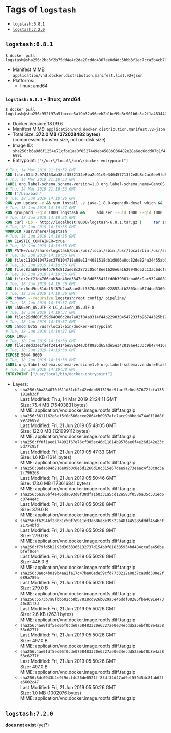 <!-- THIS FILE IS GENERATED VIA './update-remote.sh' -->

# Tags of `logstash`

-	[`logstash:6.8.1`](#logstash681)
-	[`logstash:7.2.0`](#logstash720)

## `logstash:6.8.1`

```console
$ docker pull logstash@sha256:2bc3f2b75dd4e4c2da20cddd4367ae0d4dc5bbb3f1ec7cca5b4cb7092bd1abbf
```

-	Manifest MIME: `application/vnd.docker.distribution.manifest.list.v2+json`
-	Platforms:
	-	linux; amd64

### `logstash:6.8.1` - linux; amd64

```console
$ docker pull logstash@sha256:952f97a51bccee5a19b32a96eeb2b1be99e8c901b6c3a2f1a483440c116b9a00
```

-	Docker Version: 18.09.6
-	Manifest MIME: `application/vnd.docker.distribution.manifest.v2+json`
-	Total Size: **372.0 MB (372028482 bytes)**  
	(compressed transfer size, not on-disk size)
-	Image ID: `sha256:b6a9d6f1254e71cfbe1aa0f0527449eb4588b036482e28a6ec6ddd07b1f46991`
-	Entrypoint: `["\/usr\/local\/bin\/docker-entrypoint"]`

```dockerfile
# Thu, 14 Mar 2019 21:19:52 GMT
ADD file:074f2c974463ab38cf3532134e8ba2c91c9e346457713f2e8b8e2ac0ee9fd83d in / 
# Thu, 14 Mar 2019 21:19:53 GMT
LABEL org.label-schema.schema-version=1.0 org.label-schema.name=CentOS Base Image org.label-schema.vendor=CentOS org.label-schema.license=GPLv2 org.label-schema.build-date=20190305
# Thu, 14 Mar 2019 21:19:53 GMT
CMD ["/bin/bash"]
# Tue, 18 Jun 2019 14:19:26 GMT
RUN yum update -y && yum install -y java-1.8.0-openjdk-devel which &&     yum clean all
# Tue, 18 Jun 2019 14:19:27 GMT
RUN groupadd --gid 1000 logstash &&     adduser --uid 1000 --gid 1000       --home-dir /usr/share/logstash --no-create-home       logstash
# Tue, 18 Jun 2019 14:19:35 GMT
RUN curl -Lo - http://localhost:8000/logstash-6.8.1.tar.gz |     tar zxf - -C /usr/share &&     mv /usr/share/logstash-6.8.1 /usr/share/logstash &&     chown --recursive logstash:logstash /usr/share/logstash/ &&     chown -R logstash:root /usr/share/logstash &&     chmod -R g=u /usr/share/logstash &&     find /usr/share/logstash -type d -exec chmod g+s {} \; &&     ln -s /usr/share/logstash /opt/logstash
# Tue, 18 Jun 2019 14:19:35 GMT
WORKDIR /usr/share/logstash
# Tue, 18 Jun 2019 14:19:35 GMT
ENV ELASTIC_CONTAINER=true
# Tue, 18 Jun 2019 14:19:35 GMT
ENV PATH=/usr/share/logstash/bin:/usr/local/sbin:/usr/local/bin:/usr/sbin:/usr/bin:/sbin:/bin
# Tue, 18 Jun 2019 14:19:35 GMT
ADD file:1183410472ec370104718a08e1144081518db1d006a8cc82de824a34455ab3f3 in config/pipelines.yml 
# Tue, 18 Jun 2019 14:19:36 GMT
ADD file:83ab096464b764c812ae68c2872c05d48ee1620e6a1629948d52c13ac6dcfe11 in config/logstash.yml 
# Tue, 18 Jun 2019 14:19:36 GMT
ADD file:2ef21d4766eab3ac48ed3847c8b8d05554f1fd0b39061cba66c9ac93240087fa in config/ 
# Tue, 18 Jun 2019 14:19:36 GMT
ADD file:0cd9cc51daf5f37b2aa8aae8cf3570a3680e22852afb2803ccb87ddcd3369f52 in pipeline/logstash.conf 
# Tue, 18 Jun 2019 14:19:36 GMT
RUN chown --recursive logstash:root config/ pipeline/
# Tue, 18 Jun 2019 14:19:37 GMT
ENV LANG=en_US.UTF-8 LC_ALL=en_US.UTF-8
# Tue, 18 Jun 2019 14:19:37 GMT
ADD file:29dd60f159d64086c20a7a02f84a9314f44b2290304547233fb96744325b1245 in /usr/local/bin/ 
# Tue, 18 Jun 2019 14:19:37 GMT
RUN chmod 0755 /usr/local/bin/docker-entrypoint
# Tue, 18 Jun 2019 14:19:37 GMT
USER 1000
# Tue, 18 Jun 2019 14:19:38 GMT
ADD file:8ed33e1faef241414be58a24e3bf8926d65ade5e342819ae4333c9b474416834 in /usr/local/bin/ 
# Tue, 18 Jun 2019 14:19:38 GMT
EXPOSE 5044 9600
# Tue, 18 Jun 2019 14:19:38 GMT
LABEL org.label-schema.schema-version=1.0 org.label-schema.vendor=Elastic org.label-schema.name=logstash org.label-schema.version=6.8.1 org.label-schema.url=https://www.elastic.co/products/logstash org.label-schema.vcs-url=https://github.com/elastic/logstash license=Elastic License
# Tue, 18 Jun 2019 14:19:38 GMT
ENTRYPOINT ["/usr/local/bin/docker-entrypoint"]
```

-	Layers:
	-	`sha256:8ba884070f611d31cb2c42eddb691319dc9facf5e0ec67672fcfa135181ab3df`  
		Last Modified: Thu, 14 Mar 2019 21:24:11 GMT  
		Size: 75.4 MB (75403831 bytes)  
		MIME: application/vnd.docker.image.rootfs.diff.tar.gzip
	-	`sha256:3611162e6ef5f0d566acee2864cb0937afc7acc9b8bdd474a0f18d8f99736898`  
		Last Modified: Fri, 21 Jun 2019 05:48:05 GMT  
		Size: 122.0 MB (121999112 bytes)  
		MIME: application/vnd.docker.image.rootfs.diff.tar.gzip
	-	`sha256:ff0f1aed174992f67e76cf385ec46d11814b9576ae6f4e26d242e23c5d77c95f`  
		Last Modified: Fri, 21 Jun 2019 05:47:33 GMT  
		Size: 1.6 KB (1614 bytes)  
		MIME: application/vnd.docker.image.rootfs.diff.tar.gzip
	-	`sha256:8ada684d216e09b0c8e5d1260d10c315e67dee9a273eaac4f38c8c3a2c796268`  
		Last Modified: Fri, 21 Jun 2019 05:50:46 GMT  
		Size: 173.6 MB (173616841 bytes)  
		MIME: application/vnd.docker.image.rootfs.diff.tar.gzip
	-	`sha256:6a186bf4e465da693d8f38dfa1b0331a5cd12e583f058ba35c531ed6c0744e4c`  
		Last Modified: Fri, 21 Jun 2019 05:50:28 GMT  
		Size: 379.0 B  
		MIME: application/vnd.docker.image.rootfs.diff.tar.gzip
	-	`sha256:f6294bf28b31c50f7e911e33a686a3e39322a481445285dddf4546cf21754bfd`  
		Last Modified: Fri, 21 Jun 2019 05:50:28 GMT  
		Size: 279.0 B  
		MIME: application/vnd.docker.image.rootfs.diff.tar.gzip
	-	`sha256:f79fd5b2193d3033365132737d154b0f818385954bd484cca5a450bebfef0ce4`  
		Last Modified: Fri, 21 Jun 2019 05:50:26 GMT  
		Size: 446.0 B  
		MIME: application/vnd.docker.image.rootfs.diff.tar.gzip
	-	`sha256:0a8c4b019b4aa2fa17c47ba00ede59cfd7733212a0837ca8dd500e2f689a789a`  
		Last Modified: Fri, 21 Jun 2019 05:50:26 GMT  
		Size: 279.0 B  
		MIME: application/vnd.docker.image.rootfs.diff.tar.gzip
	-	`sha256:5573b7a8fbb502cb8b57818cd926b029a3e46ddf08285fba4691e47340c81f3d`  
		Last Modified: Fri, 21 Jun 2019 05:50:26 GMT  
		Size: 2.6 KB (2631 bytes)  
		MIME: application/vnd.docker.image.rootfs.diff.tar.gzip
	-	`sha256:4ae0fdf5ed05f0cde0758483320e6327ae0e34ecdd525ebf0b8e4a3853c6277f`  
		Last Modified: Fri, 21 Jun 2019 05:50:26 GMT  
		Size: 497.0 B  
		MIME: application/vnd.docker.image.rootfs.diff.tar.gzip
	-	`sha256:4ae0fdf5ed05f0cde0758483320e6327ae0e34ecdd525ebf0b8e4a3853c6277f`  
		Last Modified: Fri, 21 Jun 2019 05:50:26 GMT  
		Size: 497.0 B  
		MIME: application/vnd.docker.image.rootfs.diff.tar.gzip
	-	`sha256:8dc0943b4e9f9dcf4c26de0521ff83df34d47ad9ef559454c81ab62fa6602c47`  
		Last Modified: Fri, 21 Jun 2019 05:50:26 GMT  
		Size: 1.0 MB (1002076 bytes)  
		MIME: application/vnd.docker.image.rootfs.diff.tar.gzip

## `logstash:7.2.0`

**does not exist** (yet?)
